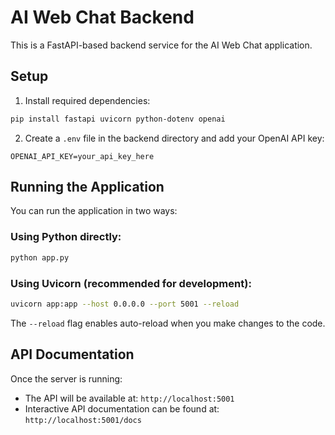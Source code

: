 

# AI Web Chat Backend

This is a FastAPI-based backend service for the AI Web Chat application.

## Setup

1. Install required dependencies:

```bash
pip install fastapi uvicorn python-dotenv openai
```

2. Create a `.env` file in the backend directory and add your OpenAI API key:

```plaintext
OPENAI_API_KEY=your_api_key_here
```

## Running the Application

You can run the application in two ways:

### Using Python directly:

```bash
python app.py
```

### Using Uvicorn (recommended for development):

```bash
uvicorn app:app --host 0.0.0.0 --port 5001 --reload
```

The `--reload` flag enables auto-reload when you make changes to the code.

## API Documentation

Once the server is running:
- The API will be available at: `http://localhost:5001`
- Interactive API documentation can be found at: `http://localhost:5001/docs`

